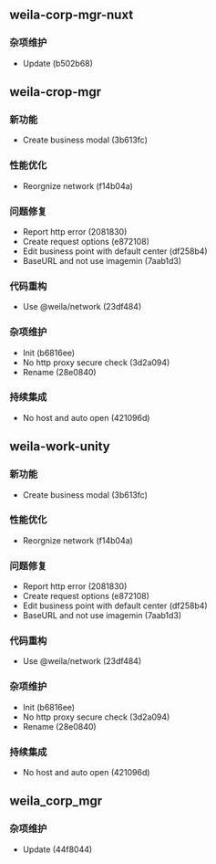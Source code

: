 ## weila-corp-mgr-nuxt

### 杂项维护

- Update (b502b68)

## weila-crop-mgr

### 新功能

- Create business modal (3b613fc)

### 性能优化

- Reorgnize network (f14b04a)

### 问题修复

- Report http error (2081830)
- Create request options (e872108)
- Edit business point with default center (df258b4)
- BaseURL and not use imagemin (7aab1d3)

### 代码重构

- Use @weila/network (23df484)

### 杂项维护

- Init (b6816ee)
- No http proxy secure check (3d2a094)
- Rename (28e0840)

### 持续集成

- No host and auto open (421096d)

## weila-work-unity

### 新功能

- Create business modal (3b613fc)

### 性能优化

- Reorgnize network (f14b04a)

### 问题修复

- Report http error (2081830)
- Create request options (e872108)
- Edit business point with default center (df258b4)
- BaseURL and not use imagemin (7aab1d3)

### 代码重构

- Use @weila/network (23df484)

### 杂项维护

- Init (b6816ee)
- No http proxy secure check (3d2a094)
- Rename (28e0840)

### 持续集成

- No host and auto open (421096d)

## weila_corp_mgr

### 杂项维护

- Update (44f8044)